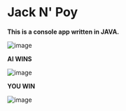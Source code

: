 # Jack N' Poy 

**This is a console app written in JAVA.**


![image](https://user-images.githubusercontent.com/73811644/115096266-f3219400-9f56-11eb-808d-31ee8b0fcaae.png)




**AI WINS**



![image](https://user-images.githubusercontent.com/73811644/115096332-2ebc5e00-9f57-11eb-8ee8-dcf02212ff31.png)



**YOU WIN**


![image](https://user-images.githubusercontent.com/73811644/115096833-7e038e00-9f59-11eb-9ffa-ecd446c388b2.png)
